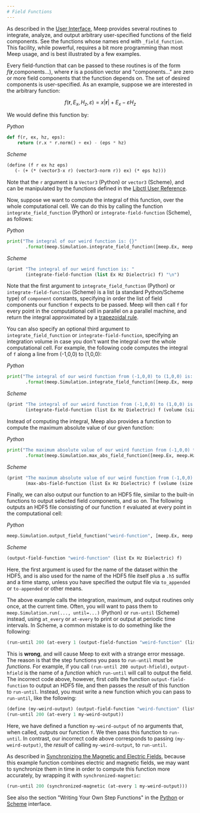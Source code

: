 ```yaml
---
# Field Functions
---
```


As described in the [User Interface](Python_User_Interface.md), Meep provides several routines to integrate, analyze, and output arbitrary user-specified functions of the field components. See the functions whose names end with `_field_function`. This facility, while powerful, requires a bit more programming than most Meep usage, and is best illustrated by a few examples.

Every field-function that can be passed to these routines is of the form *f*(**r**,components...), where **r** is a position vector and "components..." are zero or more field components that the function depends on. The set of desired components is user-specified. As an example, suppose we are interested in the arbitrary function:

$$f(\mathbf{r}, E_x, H_z, \varepsilon) = x |\mathbf{r}| + E_x - \varepsilon H_z$$

We would define this function by:

*Python*
```py
def f(r, ex, hz, eps):
    return (r.x * r.norm() + ex) - (eps * hz)
```

*Scheme*
```scm
(define (f r ex hz eps)
   (- (+ (* (vector3-x r) (vector3-norm r)) ex) (* eps hz)))
```

Note that the `r` argument is a `Vector3` (Python) or `vector3` (Scheme), and can be manipulated by the functions defined in the [Libctl User Reference](https://libctl.readthedocs.io/en/latest/Libctl_User_Reference/).

Now, suppose we want to compute the integral of this function, over the whole computational cell. We can do this by calling the function `integrate_field_function` (Python) or `integrate-field-function` (Scheme), as follows:

*Python*
```py
print("The integral of our weird function is: {}"
	   .format(meep.Simulation.integrate_field_function([meep.Ex, meep.Hz, meep.Dielectric], f)))
```

*Scheme*
```scm
(print "The integral of our weird function is: "
       (integrate-field-function (list Ex Hz Dielectric) f) "\n")
```

Note that the first argument to `integrate_field_function` (Python) or `integrate-field-function` (Scheme) is a list (a standard Python/Scheme type) of `component` constants, specifying in order the list of field components our function `f` expects to be passed. Meep will then call `f` for every point in the computational cell in parallel on a parallel machine, and return the integral approximated by a [trapezoidal rule](https://en.wikipedia.org/wiki/trapezoidal_rule).

You can also specify an optional third argument to `integrate_field_function` or `integrate-field-function`, specifying an integration volume in case you don't want the integral over the whole computational cell. For example, the following code computes the integral of `f` along a line from (-1,0,0) to (1,0,0):

*Python*
```py
print("The integral of our weird function from (-1,0,0) to (1,0,0) is: {}"
	   .format(meep.Simulation.integrate_field_function([meep.Ex, meep.Hz, meep.Dielectric], f, meep.Volume(size=meep.Vector3(1), center=meep.Vector3()))))
```

*Scheme*
```scm
(print "The integral of our weird function from (-1,0,0) to (1,0,0) is: "
       (integrate-field-function (list Ex Hz Dielectric) f (volume (size 1 0 0) (center 0 0 0))) "\n")
```

Instead of computing the integral, Meep also provides a function to compute the maximum absolute value of our given function:

*Python*
```py
print("The maximum absolute value of our weird function from (-1,0,0) to (1,0,0) is: {}"
	   .format(meep.Simulation.max_abs_field_function([meep.Ex, meep.Hz, meep.Dielectric], f, meep.Volume(size=meep.Vector3(1), center=meep.Vector3()))))
```

*Scheme*
```scm
(print "The maximum absolute value of our weird function from (-1,0,0) to (1,0,0) is: "
       (max-abs-field-function (list Ex Hz Dielectric) f (volume (size 1 0 0) (center 0 0 0))) "\n")
```

Finally, we can also output our function to an HDF5 file, similar to the built-in functions to output selected field components, and so on. The following outputs an HDF5 file consisting of our function `f` evaluated at every point in the computational cell:

*Python*
```py
meep.Simulation.output_field_function("weird-function", [meep.Ex, meep.Hz, meep.Dielectric], f)
```

*Scheme*
```scm
(output-field-function "weird-function" (list Ex Hz Dielectric) f)
```

Here, the first argument is used for the name of the dataset within the HDF5, and is also used for the name of the HDF5 file itself plus a `.h5` suffix and a time stamp, unless you have specified the output file via `to_appended` or `to-appended` or other means.

The above example calls the integration, maximum, and output routines only once, at the current time. Often, you will want to pass them to `meep.Simulation.run(..., until=...)` (Python) or `run-until` (Scheme) instead, using `at_every` or `at-every` to print or output at periodic time intervals. In Scheme, a common mistake is to do something like the following:

```scm
(run-until 200 (at-every 1 (output-field-function "weird-function" (list Ex Hz Dielectric) f)))
```

This is **wrong**, and will cause Meep to exit with a strange error message. The reason is that the step functions you pass to `run-until` must be *functions*. For example, if you call `(run-until 200 output-hfield)`, `output-hfield` is the name of a *function* which `run-until` will call to output the field. The incorrect code above, however, first *calls* the function `output-field-function` to output an HDF5 file, and then passes the *result* of this function to `run-until`. Instead, you must write a new function which you can pass to `run-until`, like the following:

```scm
(define (my-weird-output) (output-field-function "weird-function" (list Ex Hz Dielectric) f))
(run-until 200 (at-every 1 my-weird-output))
```

Here, we have defined a function `my-weird-output` of no arguments that, when called, outputs our function `f`. We then pass this function to `run-until`. In contrast, our incorrect code above corresponds to passing `(my-weird-output)`, the *result* of calling `my-weird-output`, to `run-until`.

As described in [Synchronizing the Magnetic and Electric Fields](Synchronizing_the_Magnetic_and_Electric_Fields.md), because this example function combines electric and magnetic fields, we may want to synchronize them in time in order to compute this function more accurately, by wrapping it with `synchronized-magnetic`:

```scm
(run-until 200 (synchronized-magnetic (at-every 1 my-weird-output)))
```

See also the section "Writing Your Own Step Functions" in the [Python](Python_User_Interface.md#writing-your-own-step-functions) or [Scheme](Scheme_User_Interface.md#writing-your-own-step-functions) interface.
